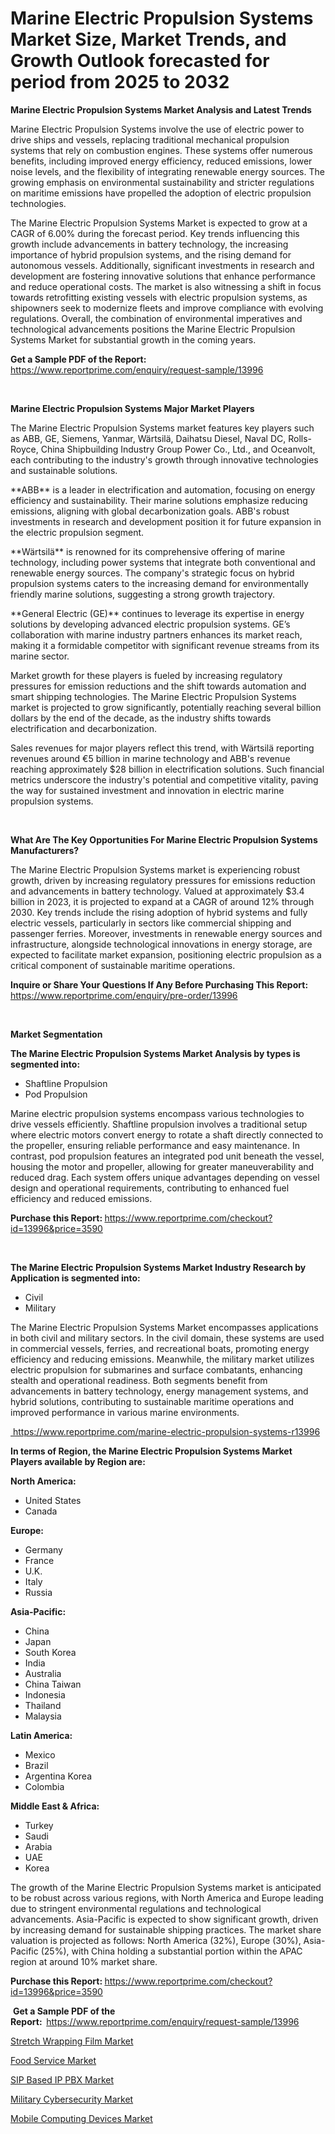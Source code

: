 <p><h1>Marine Electric Propulsion Systems Market Size, Market Trends, and Growth Outlook forecasted for period from 2025 to 2032</h1></p><p><strong>Marine Electric Propulsion Systems Market Analysis and Latest Trends</strong></p>
<p><p>Marine Electric Propulsion Systems involve the use of electric power to drive ships and vessels, replacing traditional mechanical propulsion systems that rely on combustion engines. These systems offer numerous benefits, including improved energy efficiency, reduced emissions, lower noise levels, and the flexibility of integrating renewable energy sources. The growing emphasis on environmental sustainability and stricter regulations on maritime emissions have propelled the adoption of electric propulsion technologies.</p><p>The Marine Electric Propulsion Systems Market is expected to grow at a CAGR of 6.00% during the forecast period. Key trends influencing this growth include advancements in battery technology, the increasing importance of hybrid propulsion systems, and the rising demand for autonomous vessels. Additionally, significant investments in research and development are fostering innovative solutions that enhance performance and reduce operational costs. The market is also witnessing a shift in focus towards retrofitting existing vessels with electric propulsion systems, as shipowners seek to modernize fleets and improve compliance with evolving regulations. Overall, the combination of environmental imperatives and technological advancements positions the Marine Electric Propulsion Systems Market for substantial growth in the coming years.</p></p>
<p><strong>Get a Sample PDF of the Report:&nbsp;</strong> <a href="https://www.reportprime.com/enquiry/request-sample/13996?utm_campaign=1159&utm_medium=2&utm_source=Github&utm_content=ia&utm_term=20032025&utm_id=marine-electric-propulsion-systems">https://www.reportprime.com/enquiry/request-sample/13996</a></p>
<p>&nbsp;</p>
<p><strong>Marine Electric Propulsion Systems Major Market Players</strong></p>
<p><p>The Marine Electric Propulsion Systems market features key players such as ABB, GE, Siemens, Yanmar, Wärtsilä, Daihatsu Diesel, Naval DC, Rolls-Royce, China Shipbuilding Industry Group Power Co., Ltd., and Oceanvolt, each contributing to the industry's growth through innovative technologies and sustainable solutions.</p><p>**ABB** is a leader in electrification and automation, focusing on energy efficiency and sustainability. Their marine solutions emphasize reducing emissions, aligning with global decarbonization goals. ABB's robust investments in research and development position it for future expansion in the electric propulsion segment.</p><p>**Wärtsilä** is renowned for its comprehensive offering of marine technology, including power systems that integrate both conventional and renewable energy sources. The company's strategic focus on hybrid propulsion systems caters to the increasing demand for environmentally friendly marine solutions, suggesting a strong growth trajectory.</p><p>**General Electric (GE)** continues to leverage its expertise in energy solutions by developing advanced electric propulsion systems. GE’s collaboration with marine industry partners enhances its market reach, making it a formidable competitor with significant revenue streams from its marine sector.</p><p>Market growth for these players is fueled by increasing regulatory pressures for emission reductions and the shift towards automation and smart shipping technologies. The Marine Electric Propulsion Systems market is projected to grow significantly, potentially reaching several billion dollars by the end of the decade, as the industry shifts towards electrification and decarbonization.</p><p>Sales revenues for major players reflect this trend, with Wärtsilä reporting revenues around €5 billion in marine technology and ABB's revenue reaching approximately $28 billion in electrification solutions. Such financial metrics underscore the industry's potential and competitive vitality, paving the way for sustained investment and innovation in electric marine propulsion systems.</p></p>
<p>&nbsp;</p>
<p><strong>What Are The Key Opportunities For Marine Electric Propulsion Systems Manufacturers?</strong></p>
<p><p>The Marine Electric Propulsion Systems market is experiencing robust growth, driven by increasing regulatory pressures for emissions reduction and advancements in battery technology. Valued at approximately $3.4 billion in 2023, it is projected to expand at a CAGR of around 12% through 2030. Key trends include the rising adoption of hybrid systems and fully electric vessels, particularly in sectors like commercial shipping and passenger ferries. Moreover, investments in renewable energy sources and infrastructure, alongside technological innovations in energy storage, are expected to facilitate market expansion, positioning electric propulsion as a critical component of sustainable maritime operations.</p></p>
<p><strong>Inquire or Share Your Questions If Any Before Purchasing This Report:</strong> <a href="https://www.reportprime.com/enquiry/pre-order/13996?utm_campaign=1159&utm_medium=2&utm_source=Github&utm_content=ia&utm_term=20032025&utm_id=marine-electric-propulsion-systems">https://www.reportprime.com/enquiry/pre-order/13996</a></p>
<p>&nbsp;</p>
<p><strong>Market Segmentation</strong></p>
<p><strong>The Marine Electric Propulsion Systems Market Analysis by types is segmented into:</strong></p>
<p><ul><li>Shaftline Propulsion</li><li>Pod Propulsion</li></ul></p>
<p><p>Marine electric propulsion systems encompass various technologies to drive vessels efficiently. Shaftline propulsion involves a traditional setup where electric motors convert energy to rotate a shaft directly connected to the propeller, ensuring reliable performance and easy maintenance. In contrast, pod propulsion features an integrated pod unit beneath the vessel, housing the motor and propeller, allowing for greater maneuverability and reduced drag. Each system offers unique advantages depending on vessel design and operational requirements, contributing to enhanced fuel efficiency and reduced emissions.</p></p>
<p><strong>Purchase this Report:&nbsp;</strong><a href="https://www.reportprime.com/checkout?id=13996&price=3590&utm_campaign=1159&utm_medium=2&utm_source=Github&utm_content=ia&utm_term=20032025&utm_id=marine-electric-propulsion-systems">https://www.reportprime.com/checkout?id=13996&price=3590</a></p>
<p>&nbsp;</p>
<p><strong>The Marine Electric Propulsion Systems Market Industry Research by Application is segmented into:</strong></p>
<p><ul><li>Civil</li><li>Military</li></ul></p>
<p><p>The Marine Electric Propulsion Systems Market encompasses applications in both civil and military sectors. In the civil domain, these systems are used in commercial vessels, ferries, and recreational boats, promoting energy efficiency and reducing emissions. Meanwhile, the military market utilizes electric propulsion for submarines and surface combatants, enhancing stealth and operational readiness. Both segments benefit from advancements in battery technology, energy management systems, and hybrid solutions, contributing to sustainable maritime operations and improved performance in various marine environments.</p></p>
<p><a href="https://www.reportprime.com/marine-electric-propulsion-systems-r13996?utm_campaign=1159&utm_medium=2&utm_source=Github&utm_content=ia&utm_term=20032025&utm_id=marine-electric-propulsion-systems">&nbsp;https://www.reportprime.com/marine-electric-propulsion-systems-r13996</a></p>
<p><strong>In terms of Region, the Marine Electric Propulsion Systems Market Players available by Region are:</strong></p>
<p>
    <p> <strong> North America: </strong>
        <ul>
            <li>United States</li>
            <li>Canada</li>
        </ul>
        </p> 
    <p> <strong> Europe: </strong>
        <ul>
            <li>Germany</li>
            <li>France</li>
            <li>U.K.</li>
            <li>Italy</li>
            <li>Russia</li>
        </ul>
        </p> 
    <p> <strong> Asia-Pacific: </strong>
        <ul>
            <li>China</li>
            <li>Japan</li>
            <li>South Korea</li>
            <li>India</li>
            <li>Australia</li>
            <li>China Taiwan</li>
            <li>Indonesia</li>
            <li>Thailand</li>
            <li>Malaysia</li>
        </ul>
        </p> 
    <p> <strong> Latin America: </strong>
        <ul>
            <li>Mexico</li>
            <li>Brazil</li>
            <li>Argentina Korea</li>
            <li>Colombia</li>
        </ul>
        </p> 
    <p> <strong> Middle East & Africa: </strong>
        <ul>
            <li>Turkey</li>
            <li>Saudi</li>
            <li>Arabia</li>
            <li>UAE</li>
            <li>Korea</li>
        </ul>
    </p>
    </p>
<p><p>The growth of the Marine Electric Propulsion Systems market is anticipated to be robust across various regions, with North America and Europe leading due to stringent environmental regulations and technological advancements. Asia-Pacific is expected to show significant growth, driven by increasing demand for sustainable shipping practices. The market share valuation is projected as follows: North America (32%), Europe (30%), Asia-Pacific (25%), with China holding a substantial portion within the APAC region at around 10% market share.</p></p>
<p><strong>Purchase this Report: </strong><a href="https://www.reportprime.com/checkout?id=13996&price=3590&utm_campaign=1159&utm_medium=2&utm_source=Github&utm_content=ia&utm_term=20032025&utm_id=marine-electric-propulsion-systems">https://www.reportprime.com/checkout?id=13996&price=3590</a></p>
<p>&nbsp;<strong>Get a Sample PDF of the Report:&nbsp;&nbsp;</strong><a href="https://www.reportprime.com/enquiry/request-sample/13996?utm_campaign=1159&utm_medium=2&utm_source=Github&utm_content=ia&utm_term=20032025&utm_id=marine-electric-propulsion-systems">https://www.reportprime.com/enquiry/request-sample/13996</a></p>
<p><strong></strong></p>
<p><p><a href="https://github.com/sivyerloucks/Market-Research-Report-List-1/blob/main/stretch-wrapping-film-market.md?utm_campaign=1159&utm_medium=2&utm_source=Github&utm_content=ia&utm_term=20032025&utm_id=marine-electric-propulsion-systems">Stretch Wrapping Film Market</a></p><p><a href="https://github.com/rwanjamiul/Market-Research-Report-List-1/blob/main/food-service-market.md?utm_campaign=1159&utm_medium=2&utm_source=Github&utm_content=ia&utm_term=20032025&utm_id=marine-electric-propulsion-systems">Food Service Market</a></p><p><a href="https://github.com/tamerlgwilt/Market-Research-Report-List-1/blob/main/sip-based-ip-pbx-market.md?utm_campaign=1159&utm_medium=2&utm_source=Github&utm_content=ia&utm_term=20032025&utm_id=marine-electric-propulsion-systems">SIP Based IP PBX Market</a></p><p><a href="https://github.com/edderkoliso1/Market-Research-Report-List-1/blob/main/military-cybersecurity-market.md?utm_campaign=1159&utm_medium=2&utm_source=Github&utm_content=ia&utm_term=20032025&utm_id=marine-electric-propulsion-systems">Military Cybersecurity Market</a></p><p><a href="https://github.com/gorbaicodaro/Market-Research-Report-List-1/blob/main/mobile-computing-devices-market.md?utm_campaign=1159&utm_medium=2&utm_source=Github&utm_content=ia&utm_term=20032025&utm_id=marine-electric-propulsion-systems">Mobile Computing Devices Market</a></p></p>